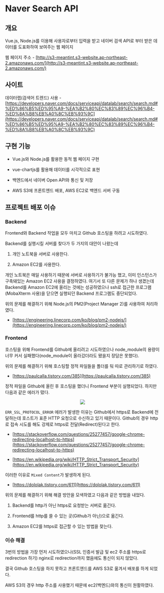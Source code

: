 # Naver Search API

## 개요

Vue.js, Node.js를 이용해 사용자로부터 입력을 받고 네이버 검색 API로 부터 받은 데이터를 도표화하여 보여주는 웹 페이지

웹 페이지 주소 - [http://s3-meantint.s3-website.ap-northeast-2.amazonaws.com/](http://s3-meantint.s3-website.ap-northeast-2.amazonaws.com/)

## 사이트

데이터랩(검색어 트렌드) 사용 - [https://developers.naver.com/docs/serviceapi/datalab/search/search.md#%ED%86%B5%ED%95%A9-%EA%B2%80%EC%83%89%EC%96%B4-%ED%8A%B8%EB%A0%8C%EB%93%9C](https://developers.naver.com/docs/serviceapi/datalab/search/search.md#%ED%86%B5%ED%95%A9-%EA%B2%80%EC%83%89%EC%96%B4-%ED%8A%B8%EB%A0%8C%EB%93%9C)

## 구현 기능

- Vue.js와 Node.js를 활용한 동적 웹 페이지 구현

- vue-chartjs를 활용해 데이터를 시각적으로 표현

- 백엔드에서 네이버 Open API와 통신 및 저장

- AWS S3에 프론트엔드 배포, AWS EC2로 백엔드 서버 구동

## 프로젝트 배포 이슈

### Backend

Frontend와 Backend 작업을 모두 마치고 Github 호스팅을 하려고 시도하였다.

Backend를 실행시킬 서버를 찾다가 두 가지의 대안이 나왔는데

1. 개인 노트북을 서버로 사용한다.

2. Amazon EC2를 사용한다.

개인 노트북은 매일 사용하기 때문에 서버로 사용하기가 불가능 했고, 이미 인스턴스가 구축돼있는 Amazon EC2 사용을 결정하였다. 여기서 또 다른 문제가 하나 생겼는데 Backend를 Amazon EC2에 올리는 것에는 성공하였으나 ssh로 접근한 프로그램(MobaXterm 사용)을 닫으면 실행되던 Backend 프로그램도 중단되었다.

위의 문제를 해결하기 위해 Node.js의 PM2(Project Manager 2)를 사용하여 처리하였다.

- [https://engineering.linecorp.com/ko/blog/pm2-nodejs/](https://engineering.linecorp.com/ko/blog/pm2-nodejs/)

### Frontend

호스팅을 위해 Frontend를 Github에 올리려고 시도하였으나 node_module의 용량이 너무 커서 실패했다(node_module이 올라갔더라도 됐을지 장담은 못했다).

위의 문제를 해결하기 위해 호스팅할 정적 파일들을 폴더를 둬 따로 관리하기로 하였다.

- [https://paulcalla.tistory.com/385](https://paulcalla.tistory.com/385)

정적 파일을 Github에 올린 후 호스팅을 했더니 Frontend 부분이 실행되었다. 하지만 다음과 같은 에러가 떴다.

<p align="center">
	<img src="https://user-images.githubusercontent.com/50372451/115593662-c206e200-a30f-11eb-93a1-67fd37c7d082.png">
</p>

`ERR_SSL_PROTOCOL_ERROR` 에러가 발생한 이유는 Github에서 https로 Backend에 전달하는데 호스트가 표준 HTTP 요청으로 수신하고 있기 때문이다. Github의 경우 http로 접속 시도를 해도 강제로 https로 전달(Redirect)된다고 한다.

- [https://stackoverflow.com/questions/25277457/google-chrome-redirecting-localhost-to-https](https://stackoverflow.com/questions/25277457/google-chrome-redirecting-localhost-to-https)

- [https://en.wikipedia.org/wiki/HTTP_Strict_Transport_Security](https://en.wikipedia.org/wiki/HTTP_Strict_Transport_Security)

이러한 이유로 `Mixed Content`가 발생하게 된다.

- [https://dololak.tistory.com/611](https://dololak.tistory.com/611)

위의 문제를 해결하기 위해 해결 방안을 모색하였고 다음과 같은 방법을 내었다.

1. Backend를 http가 아닌 https로 요청받는 서버로 옮긴다.

2. Frontend를 http를 쓸 수 있는 곳(Github가 아닌)으로 옮긴다.

3. Amazon EC2를 https로 접근할 수 있는 방법을 찾는다.

### 이슈 해결

3번의 방법을 가장 먼저 시도하였으나(SSL 인증서 발급 및 ec2 주소를 https로 redirection 하기) nginx로 redirection까지 했음에도 통신이 되지 않았다.

결국 Github 호스팅을 하지 못하고 프론트엔드를 AWS S3로 옮겨서 배포를 하게 되었다.

AWS S3의 경우 http 주소를 사용했기 때문에 ec2(백엔드)와의 통신이 원활하였다.

